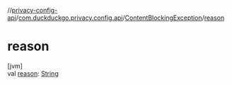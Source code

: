 //[privacy-config-api](../../../index.md)/[com.duckduckgo.privacy.config.api](../index.md)/[ContentBlockingException](index.md)/[reason](reason.md)

# reason

[jvm]\
val [reason](reason.md): [String](https://kotlinlang.org/api/latest/jvm/stdlib/kotlin/-string/index.html)
